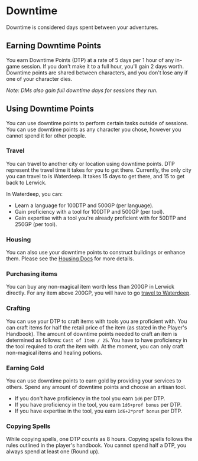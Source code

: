 # Downtime

Downtime is considered days spent between your adventures. 

## Earning Downtime Points

You earn Downtime Points (DTP) at a rate of 5 days per 1 hour of any in-game session. If you don't make
 it to a full hour, you'll gain 2 days worth. Downtime points are shared between characters, and you don't lose any if one of your character dies.

*Note: DMs also gain full downtime days for sessions they run.*

## Using Downtime Points

You can use downtime points to perform certain tasks outside of sessions. You can use downtime points as any character you chose, however you cannot spend it for other people.

### Travel

You can travel to another city or location using downtime points. DTP represent the travel time it takes for you to get there. Currently, the only city you can travel to is Waterdeep. It takes 15 days to get there, and 15 to get back to Lerwick.

In Waterdeep, you can:

- Learn a language for 100DTP and 500GP (per language).
- Gain proficiency with a tool for 100DTP and 500GP (per tool).
- Gain expertise with a tool you're already proficient with for 50DTP and 250GP (per tool).

### Housing

You can also use your downtime points to construct buildings or enhance them. Please see the [Housing Docs](housing) for more details.

### Purchasing items

You can buy any non-magical item worth less than 200GP in Lerwick directly. For any item above 200GP, you will have to go [travel to Waterdeep](#travel).

### Crafting

You can use your DTP to craft items with tools you are proficient with. You can craft items for half the retail price of the item (as stated in the Player's Handbook). The amount of downtime points needed to craft an item is determined as follows: `Cost of Item / 25`. You have to have proficiency in the tool required to craft the item with. At the moment, you can only craft non-magical items and healing potions.

### Earning Gold

You can use downtime points to earn gold by providing your services to others. Spend any amount of downtime points and choose an artisan tool. 

- If you don't have proficiency in the tool you earn `1d6` per DTP.
- If you have proficiency in the tool, you earn `1d6+prof bonus` per DTP.
- If you have expertise in the tool, you earn `1d6+2*prof bonus` per DTP.

### Copying Spells

While copying spells, one DTP counts as 8 hours. Copying spells follows the rules outlined in the player's handbook. You cannot spend half a DTP, you always spend at least one (Round up).